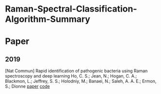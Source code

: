 # Raman-Spectral-Classification-Algorithm-Summary

# Paper
## 2019

[Nat Commun] Rapid identification of pathogenic bacteria using Raman spectroscopy and deep learning
Ho, C. S.; Jean, N.; Hogan, C. A.; Blackmon, L.; Jeffrey, S. S.; Holodniy, M.; Banaei, N.; Saleh, A. A. E.; Ermon, S.; Dionne
[paper](https://www.nature.com/articles/s41467-019-12898-9)  [code](https://github.com/csho33/bacteria-ID)

    
